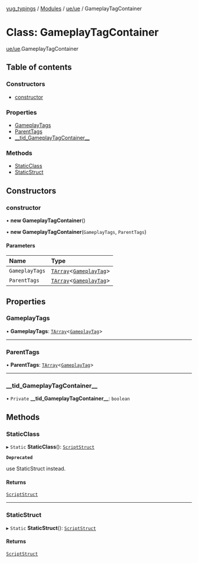 [yug_typings](../README.md) / [Modules](../modules.md) / [ue/ue](../modules/ue_ue.md) / GameplayTagContainer

# Class: GameplayTagContainer

[ue/ue](../modules/ue_ue.md).GameplayTagContainer

## Table of contents

### Constructors

- [constructor](ue_ue.GameplayTagContainer.md#constructor)

### Properties

- [GameplayTags](ue_ue.GameplayTagContainer.md#gameplaytags)
- [ParentTags](ue_ue.GameplayTagContainer.md#parenttags)
- [\_\_tid\_GameplayTagContainer\_\_](ue_ue.GameplayTagContainer.md#__tid_gameplaytagcontainer__)

### Methods

- [StaticClass](ue_ue.GameplayTagContainer.md#staticclass)
- [StaticStruct](ue_ue.GameplayTagContainer.md#staticstruct)

## Constructors

### constructor

• **new GameplayTagContainer**()

• **new GameplayTagContainer**(`GameplayTags`, `ParentTags`)

#### Parameters

| Name | Type |
| :------ | :------ |
| `GameplayTags` | [`TArray`](../interfaces/ue_puerts.TArray.md)<[`GameplayTag`](ue_ue.GameplayTag.md)\> |
| `ParentTags` | [`TArray`](../interfaces/ue_puerts.TArray.md)<[`GameplayTag`](ue_ue.GameplayTag.md)\> |

## Properties

### GameplayTags

• **GameplayTags**: [`TArray`](../interfaces/ue_puerts.TArray.md)<[`GameplayTag`](ue_ue.GameplayTag.md)\>

___

### ParentTags

• **ParentTags**: [`TArray`](../interfaces/ue_puerts.TArray.md)<[`GameplayTag`](ue_ue.GameplayTag.md)\>

___

### \_\_tid\_GameplayTagContainer\_\_

• `Private` **\_\_tid\_GameplayTagContainer\_\_**: `boolean`

## Methods

### StaticClass

▸ `Static` **StaticClass**(): [`ScriptStruct`](ue_ue.ScriptStruct.md)

**`Deprecated`**

use StaticStruct instead.

#### Returns

[`ScriptStruct`](ue_ue.ScriptStruct.md)

___

### StaticStruct

▸ `Static` **StaticStruct**(): [`ScriptStruct`](ue_ue.ScriptStruct.md)

#### Returns

[`ScriptStruct`](ue_ue.ScriptStruct.md)
